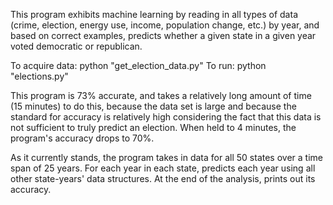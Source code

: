 This program exhibits machine learning by reading in all types of data
(crime, election, energy use, income, population change, etc.) by year,
and based on correct examples, predicts whether a given state in a given
year voted democratic or republican.

To acquire data: python "get_election_data.py"
To run: python "elections.py"

This program is 73% accurate, and takes a relatively long amount of time
(15 minutes) to do this, because the data set is large and because the
standard for accuracy is relatively high considering
the fact that this data is not sufficient to truly predict an election.
When held to 4 minutes, the program's accuracy drops to 70%.

As it currently stands, the program takes in data for all 50 states
over a time span of 25 years. For each year in each state, predicts
each year using all other state-years' data structures. At the end
of the analysis, prints out its accuracy.
